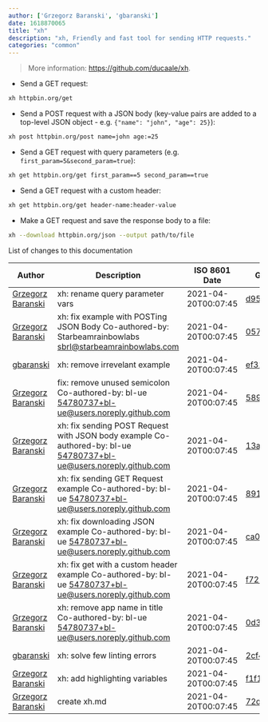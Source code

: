 ```yaml
---
author: ['Grzegorz Baranski', 'gbaranski']
date: 1618870065
title: "xh"
description: "xh, Friendly and fast tool for sending HTTP requests."
categories: "common"
---
```

> More information: <https://github.com/ducaale/xh>.

- Send a GET request:

```bash
xh httpbin.org/get
```

- Send a POST request with a JSON body (key-value pairs are added to a top-level JSON object - e.g. `{"name": "john", "age": 25}`):

```bash
xh post httpbin.org/post name=john age:=25
```

- Send a GET request with query parameters (e.g. `first_param=5&second_param=true`):

```bash
xh get httpbin.org/get first_param==5 second_param==true
```

- Send a GET request with a custom header:

```bash
xh get httpbin.org/get header-name:header-value
```

- Make a GET request and save the response body to a file:

```bash
xh --download httpbin.org/json --output path/to/file
```
List of changes to this documentation


Author | Description | ISO 8601 Date | GitHub link
------|-----|-----|-----
[Grzegorz Baranski](mailto:root@gbaranski.com) | xh: rename query parameter vars | 2021-04-20T00:07:45 | [d95f3adf9f52](https://github.com/tldr-pages/tldr/commit/d95f3adf9f5245e021951ddeee8aa781f759a4ac)
[Grzegorz Baranski](mailto:root@gbaranski.com) | xh: fix example with POSTing JSON Body Co-authored-by: Starbeamrainbowlabs <sbrl@starbeamrainbowlabs.com> | 2021-04-20T00:07:45 | [0579078491b7](https://github.com/tldr-pages/tldr/commit/0579078491b7b74ffaff3e7d9d621e2c73a1dfd1)
[gbaranski](mailto:root@gbaranski.com) | xh: remove irrevelant example | 2021-04-20T00:07:45 | [ef319c824078](https://github.com/tldr-pages/tldr/commit/ef319c82407836b9849b78c248f417a52437e989)
[Grzegorz Baranski](mailto:root@gbaranski.com) | fix: remove unused semicolon Co-authored-by: bl-ue <54780737+bl-ue@users.noreply.github.com> | 2021-04-20T00:07:45 | [5898f92cee19](https://github.com/tldr-pages/tldr/commit/5898f92cee19b38f408745f1c54513ecacad6989)
[Grzegorz Baranski](mailto:root@gbaranski.com) | xh: fix sending POST Request with JSON body example Co-authored-by: bl-ue <54780737+bl-ue@users.noreply.github.com> | 2021-04-20T00:07:45 | [13ab7eae616d](https://github.com/tldr-pages/tldr/commit/13ab7eae616db51d72b2f62750fb61c203b6ed87)
[Grzegorz Baranski](mailto:root@gbaranski.com) | xh: fix sending GET Request example Co-authored-by: bl-ue <54780737+bl-ue@users.noreply.github.com> | 2021-04-20T00:07:45 | [8918dd4d6d42](https://github.com/tldr-pages/tldr/commit/8918dd4d6d427b0800ffa3f520dad60be10bda38)
[Grzegorz Baranski](mailto:root@gbaranski.com) | xh: fix downloading JSON example Co-authored-by: bl-ue <54780737+bl-ue@users.noreply.github.com> | 2021-04-20T00:07:45 | [ca04bb9921cd](https://github.com/tldr-pages/tldr/commit/ca04bb9921cde8f0e69c5a56f7122a6833488746)
[Grzegorz Baranski](mailto:root@gbaranski.com) | xh: fix get with a custom header example Co-authored-by: bl-ue <54780737+bl-ue@users.noreply.github.com> | 2021-04-20T00:07:45 | [f727e15ee7b8](https://github.com/tldr-pages/tldr/commit/f727e15ee7b89a7350d5add775561bdd02f1733e)
[Grzegorz Baranski](mailto:root@gbaranski.com) | xh: remove app name in title Co-authored-by: bl-ue <54780737+bl-ue@users.noreply.github.com> | 2021-04-20T00:07:45 | [0d3b7d7f7e6f](https://github.com/tldr-pages/tldr/commit/0d3b7d7f7e6fc8cfd590a0d0b8fae17dfe13fc95)
[gbaranski](mailto:root@gbaranski.com) | xh: solve few linting errors | 2021-04-20T00:07:45 | [2cf485847f9a](https://github.com/tldr-pages/tldr/commit/2cf485847f9a64cd9f83cd9ee65ee56fdbdd70a1)
[Grzegorz Baranski](mailto:root@gbaranski.com) | xh: add highlighting variables | 2021-04-20T00:07:45 | [f1f15b255b97](https://github.com/tldr-pages/tldr/commit/f1f15b255b977bbc0f031c247c1209f5936d4698)
[Grzegorz Baranski](mailto:root@gbaranski.com) | create xh.md | 2021-04-20T00:07:45 | [72dabb9f7375](https://github.com/tldr-pages/tldr/commit/72dabb9f73756524049eec041d65c518118e2b0a)

